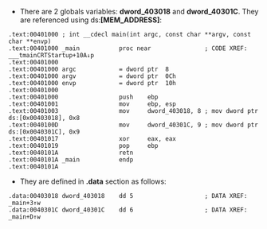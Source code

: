 * There are 2 globals variables: __dword_403018__ and __dword_40301C__. They are referenced using ds:__[MEM_ADDRESS]__:
```
.text:00401000 ; int __cdecl main(int argc, const char **argv, const char **envp)
.text:00401000 _main           proc near               ; CODE XREF: ___tmainCRTStartup+10A↓p
.text:00401000
.text:00401000 argc            = dword ptr  8
.text:00401000 argv            = dword ptr  0Ch
.text:00401000 envp            = dword ptr  10h
.text:00401000
.text:00401000                 push    ebp
.text:00401001                 mov     ebp, esp
.text:00401003                 mov     dword_403018, 8 ; mov dword ptr ds:[0x00403018], 0x8
.text:0040100D                 mov     dword_40301C, 9 ; mov dword ptr ds:[0x0040301C], 0x9
.text:00401017                 xor     eax, eax
.text:00401019                 pop     ebp
.text:0040101A                 retn
.text:0040101A _main           endp
.text:0040101A
```
* They are defined in __.data__ section as follows:
```
.data:00403018 dword_403018    dd 5                    ; DATA XREF: _main+3↑w
.data:0040301C dword_40301C    dd 6                    ; DATA XREF: _main+D↑w
```